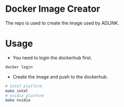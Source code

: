 # Docker Image Creator

The repo is used to create the image used by ADLINK.

# Usage

* You need to login the dockerhub first.

```bash
docker login
```

* Create the image and push to the dockerhub.

```bash
# Intel platform
make intel
# nvidia platform
make nvidia
```

